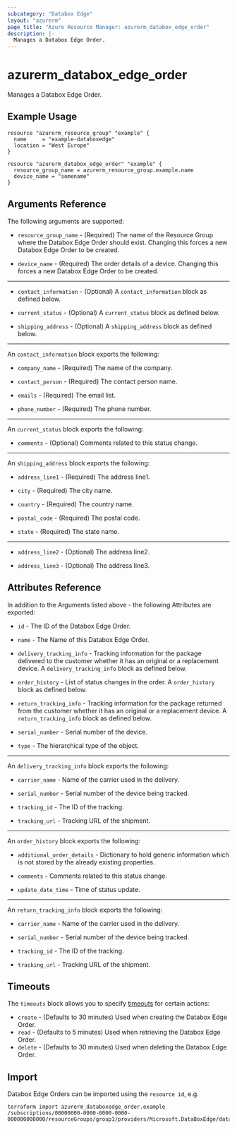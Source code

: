 ```yaml
---
subcategory: "Databox Edge"
layout: "azurerm"
page_title: "Azure Resource Manager: azurerm_databox_edge_order"
description: |-
  Manages a Databox Edge Order.
---
```


# azurerm_databox_edge_order

Manages a Databox Edge Order.

## Example Usage

```hcl
resource "azurerm_resource_group" "example" {
  name     = "example-databoxedge"
  location = "West Europe"
}

resource "azurerm_databox_edge_order" "example" {
  resource_group_name = azurerm_resource_group.example.name
  device_name = "somename"
}
```

## Arguments Reference

The following arguments are supported:

* `resource_group_name` - (Required) The name of the Resource Group where the Databox Edge Order should exist. Changing this forces a new Databox Edge Order to be created.

* `device_name` - (Required) The order details of a device. Changing this forces a new Databox Edge Order to be created.

---

* `contact_information` - (Optional)  A `contact_information` block as defined below.

* `current_status` - (Optional)  A `current_status` block as defined below.

* `shipping_address` - (Optional)  A `shipping_address` block as defined below.

---

An `contact_information` block exports the following:

* `company_name` - (Required) The name of the company.

* `contact_person` - (Required) The contact person name.

* `emails` - (Required) The email list.

* `phone_number` - (Required) The phone number.

---

An `current_status` block exports the following:

* `comments` - (Optional) Comments related to this status change.

---

An `shipping_address` block exports the following:

* `address_line1` - (Required) The address line1.

* `city` - (Required) The city name.

* `country` - (Required) The country name.

* `postal_code` - (Required) The postal code.

* `state` - (Required) The state name.

---

* `address_line2` - (Optional) The address line2.

* `address_line3` - (Optional) The address line3.

## Attributes Reference

In addition to the Arguments listed above - the following Attributes are exported: 

* `id` - The ID of the Databox Edge Order.

* `name` - The Name of this Databox Edge Order.

* `delivery_tracking_info` - Tracking information for the package delivered to the customer whether it has an original or a replacement device. A `delivery_tracking_info` block as defined below.

* `order_history` - List of status changes in the order. A `order_history` block as defined below.

* `return_tracking_info` - Tracking information for the package returned from the customer whether it has an original or a replacement device. A `return_tracking_info` block as defined below.

* `serial_number` - Serial number of the device.

* `type` - The hierarchical type of the object.

---

An `delivery_tracking_info` block exports the following:

* `carrier_name` - Name of the carrier used in the delivery.

* `serial_number` - Serial number of the device being tracked.

* `tracking_id` - The ID of the tracking.

* `tracking_url` - Tracking URL of the shipment.

---

An `order_history` block exports the following:

* `additional_order_details` - Dictionary to hold generic information which is not stored
by the already existing properties.

* `comments` - Comments related to this status change.

* `update_date_time` - Time of status update.

---

An `return_tracking_info` block exports the following:

* `carrier_name` - Name of the carrier used in the delivery.

* `serial_number` - Serial number of the device being tracked.

* `tracking_id` - The ID of the tracking.

* `tracking_url` - Tracking URL of the shipment.

## Timeouts

The `timeouts` block allows you to specify [timeouts](https://www.terraform.io/docs/configuration/resources.html#timeouts) for certain actions:

* `create` - (Defaults to 30 minutes) Used when creating the Databox Edge Order.
* `read` - (Defaults to 5 minutes) Used when retrieving the Databox Edge Order.
* `delete` - (Defaults to 30 minutes) Used when deleting the Databox Edge Order.

## Import

Databox Edge Orders can be imported using the `resource id`, e.g.

```shell
terraform import azurerm_databoxedge_order.example /subscriptions/00000000-0000-0000-0000-000000000000/resourceGroups/group1/providers/Microsoft.DataBoxEdge/dataBoxEdgeDevices/device1/orders/default
```